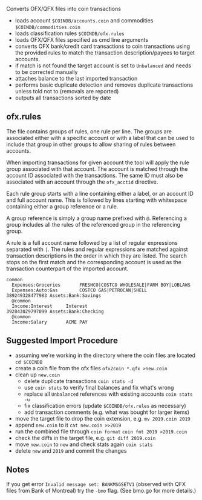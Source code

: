 Converts OFX/QFX files into coin transactions

* loads account `$COINDB/accounts.coin` and commodities `$COINDB/commodities.coin`
* loads classification rules `$COINDB/ofx.rules`
* loads OFX/QFX files specified as cmd line arguments
* converts OFX bank/credit card transactions to coin transactions
  using the provided rules to match the transaction description/payees to target accounts.
* if match is not found the target account is set to `Unbalanced` and needs to be corrected manually
* attaches balance to the last imported transaction
* performs basic duplicate detection and removes duplicate transactions unless told not to (removals are reported)
* outputs all transactions sorted by date

## ofx.rules

The file contains groups of rules, one rule per line. The groups are associated either with a specific account or with a label that can be used to include that group in other groups to allow sharing of rules between accounts.

When importing transactions for given account the tool will apply the rule group associated with that account. The account is matched through the account ID associated with the transactions. The same ID must also be associated with an account through the `ofx_acctid` directive.

Each rule group starts with a line containing either a label, or an account ID and full account name. This is followed by lines starting with whitespace containing either a group reference or a rule.

A group reference is simply a group name prefixed with `@`. Referencing a group includes all the rules of the referenced group in the referencing group.

A rule is a full account name followed by a list of regular expressions separated with `|`. The rules and regular expressions are matched against transaction descriptions in the order in which they are listed. The search stops on the first match and the corresponding account is used as the transaction counterpart of the imported account.

```
common
  Expenses:Groceries       FRESHCO|COSTCO WHOLESALE|FARM BOY|LOBLAWS
  Expenses:Auto:Gas        COSTCO GAS|PETROCAN|SHELL
389249328477983 Assets:Bank:Savings
  @common
  Income:Interest     Interest
392843029797099 Assets:Bank:Checking
  @common
  Income:Salary       ACME PAY 
```

## Suggested Import Procedure

* assuming we're working in the directory where the coin files are located
    `cd $COINDB`
* create a coin file from the ofx files
    `ofx2coin *.qfx >new.coin`
* clean up `new.coin`
    * delete duplicate transactions
        `coin stats -d`
    * use `coin stats` to verify final balances and fix what's wrong
    * replace all `Unbalanced` references with existing accounts
        `coin stats -u`
    * fix classification errors (update `$COINDB/ofx.rules` as necessary)
    * add transaction comments (e.g. what was bought for larger items)
* move the target file to drop the coin extension, e.g.
    `mv 2019.coin 2019`
* append `new.coin` to it
    `cat new.coin >>2019`
* run the combined file through `coin format`
    `coin fmt 2019 >2019.coin`
* check the diffs in the target file, e.g.
    `git diff 2019.coin`
* move `new.coin` to `new` and check stats again `coin stats`
* delete `new` and `2019` and commit the changes


## Notes

If you get error `Invalid message set: BANKMSGSETV1` (observed with QFX files from Bank of Montreal) try the `-bmo` flag.
(See bmo.go for more details.)